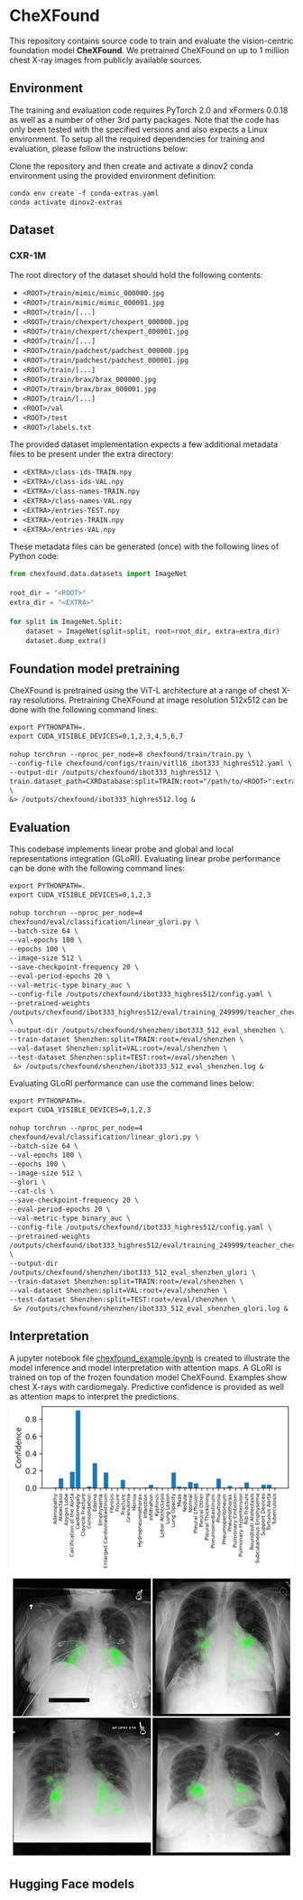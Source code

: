 # CheXFound

This repository contains source code to train and evaluate the vision-centric foundation model **CheXFound**. 
We pretrained CheXFound on up to 1 million chest X-ray images from publicly available sources. 

## Environment
The training and evaluation code requires PyTorch 2.0 and xFormers 0.0.18 as well as a number of other 3rd party packages. 
Note that the code has only been tested with the specified versions and also expects a Linux environment. 
To setup all the required dependencies for training and evaluation, please follow the instructions below:

Clone the repository and then create and activate a dinov2 conda environment using the provided environment definition:
```commandline
conda env create -f conda-extras.yaml
conda activate dinov2-extras
```
## Dataset
### CXR-1M
The root directory of the dataset should hold the following contents:
- `<ROOT>/train/mimic/mimic_000000.jpg`
- `<ROOT>/train/mimic/mimic_000001.jpg`
- `<ROOT>/train/[...]`
- `<ROOT>/train/chexpert/chexpert_000000.jpg`
- `<ROOT>/train/chexpert/chexpert_000001.jpg`
- `<ROOT>/train/[...]`
- `<ROOT>/train/padchest/padchest_000000.jpg`
- `<ROOT>/train/padchest/padchest_000001.jpg`
- `<ROOT>/train/[...]`
- `<ROOT>/train/brax/brax_000000.jpg`
- `<ROOT>/train/brax/brax_000001.jpg`
- `<ROOT>/train/[...]`
- `<ROOT>/val`
- `<ROOT>/test`
- `<ROOT>/labels.txt`

The provided dataset implementation expects a few additional metadata files to be present under the extra directory:
- `<EXTRA>/class-ids-TRAIN.npy`
- `<EXTRA>/class-ids-VAL.npy`
- `<EXTRA>/class-names-TRAIN.npy`
- `<EXTRA>/class-names-VAL.npy`
- `<EXTRA>/entries-TEST.npy`
- `<EXTRA>/entries-TRAIN.npy`
- `<EXTRA>/entries-VAL.npy`

These metadata files can be generated (once) with the following lines of Python code:

```python
from chexfound.data.datasets import ImageNet

root_dir = "<ROOT>"
extra_dir = "<EXTRA>"

for split in ImageNet.Split:
    dataset = ImageNet(split=split, root=root_dir, extra=extra_dir)
    dataset.dump_extra()
```

## Foundation model pretraining
CheXFound is pretrained using the ViT-L architecture at a range of chest X-ray resolutions.
Pretraining CheXFound at image resolution 512x512 can be done with the following command lines:
```commandline
export PYTHONPATH=.
export CUDA_VISIBLE_DEVICES=0,1,2,3,4,5,6,7

nohup torchrun --nproc_per_node=8 chexfound/train/train.py \
--config-file chexfound/configs/train/vitl16_ibot333_highres512.yaml \
--output-dir /outputs/chexfound/ibot333_highres512 \
train.dataset_path=CXRDatabase:split=TRAIN:root="/path/to/<ROOT>":extra="/path/to/<EXTRA>" \
&> /outputs/chexfound/ibot333_highres512.log &
```

## Evaluation
This codebase implements linear probe and global and local representations integration (GLoRI).
Evaluating linear probe performance can be done with the following command lines:
```commandline
export PYTHONPATH=.
export CUDA_VISIBLE_DEVICES=0,1,2,3

nohup torchrun --nproc_per_node=4 chexfound/eval/classification/linear_glori.py \
--batch-size 64 \
--val-epochs 100 \
--epochs 100 \
--image-size 512 \
--save-checkpoint-frequency 20 \
--eval-period-epochs 20 \
--val-metric-type binary_auc \
--config-file /outputs/chexfound/ibot333_highres512/config.yaml \
--pretrained-weights /outputs/chexfound/ibot333_highres512/eval/training_249999/teacher_checkpoint.pth \
--output-dir /outputs/chexfound/shenzhen/ibot333_512_eval_shenzhen \
--train-dataset Shenzhen:split=TRAIN:root=/eval/shenzhen \
--val-dataset Shenzhen:split=VAL:root=/eval/shenzhen \
--test-dataset Shenzhen:split=TEST:root=/eval/shenzhen \
 &> /outputs/chexfound/shenzhen/ibot333_512_eval_shenzhen.log &
```

Evaluating GLoRI performance can use the command lines below:
```commandline
export PYTHONPATH=.
export CUDA_VISIBLE_DEVICES=0,1,2,3

nohup torchrun --nproc_per_node=4 chexfound/eval/classification/linear_glori.py \
--batch-size 64 \
--val-epochs 100 \
--epochs 100 \
--image-size 512 \
--glori \
--cat-cls \
--save-checkpoint-frequency 20 \
--eval-period-epochs 20 \
--val-metric-type binary_auc \
--config-file /outputs/chexfound/ibot333_highres512/config.yaml \
--pretrained-weights /outputs/chexfound/ibot333_highres512/eval/training_249999/teacher_checkpoint.pth \
--output-dir /outputs/chexfound/shenzhen/ibot333_512_eval_shenzhen_glori \
--train-dataset Shenzhen:split=TRAIN:root=/eval/shenzhen \
--val-dataset Shenzhen:split=VAL:root=/eval/shenzhen \
--test-dataset Shenzhen:split=TEST:root=/eval/shenzhen \
 &> /outputs/chexfound/shenzhen/ibot333_512_eval_shenzhen_glori.log &
```

## Interpretation
A jupyter notebook file [chexfound_example.ipynb](./notebooks/chexfound_example.ipynb)  is created to illustrate the model inference and model interpretation with attention maps.
A GLoRI is trained on top of the frozen foundation model CheXFound. 
Examples show chest X-rays with cardiomegaly. 
Predictive confidence is provided as well as attention maps to interpret the predictions.
![predictive_confidence](/notebooks/predictive_confidence.png)
![glori_attns](/notebooks/glori_attns.png)

## Hugging Face models